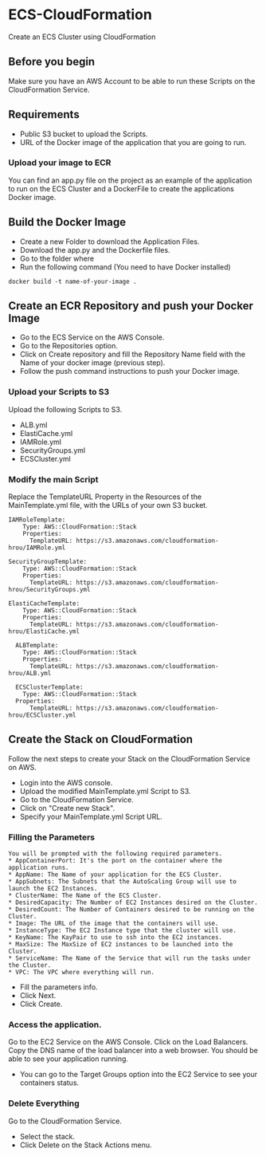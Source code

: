 # ECS-CloudFormation
Create an ECS Cluster using CloudFormation

## Before you begin
Make sure you have an AWS Account to be able to run these Scripts on the CloudFormation Service.

## Requirements
* Public S3 bucket to upload the Scripts.
* URL of the Docker image of the application that you are going to run.

### Upload your image to ECR
You can find an app.py file on the project as an example of the application to run on the ECS Cluster and a DockerFile to create the applications Docker image.
## Build the Docker Image
* Create a new Folder to download the Application Files.
* Download the app.py and the Dockerfile files.
* Go to the folder where 
* Run the following command (You need to have Docker installed)
```
docker build -t name-of-your-image .
```
## Create an ECR Repository and push your Docker Image
* Go to the ECS Service on the AWS Console.
* Go to the Repositories option.
* Click on Create repository and fill the Repository Name field with the Name of your docker image (previous step).
* Follow the push command instructions to push your Docker image.

### Upload your Scripts to S3
Upload the following Scripts to S3.
* ALB.yml
* ElastiCache.yml
* IAMRole.yml
* SecurityGroups.yml
* ECSCluster.yml

### Modify the main Script
Replace the TemplateURL Property in the Resources of the MainTemplate.yml file, with the URLs of your own S3 bucket.
```
IAMRoleTemplate:
    Type: AWS::CloudFormation::Stack
    Properties:
      TemplateURL: https://s3.amazonaws.com/cloudformation-hrou/IAMRole.yml
```

```
SecurityGroupTemplate:
    Type: AWS::CloudFormation::Stack
    Properties:
      TemplateURL: https://s3.amazonaws.com/cloudformation-hrou/SecurityGroups.yml
```

```
ElastiCacheTemplate:
    Type: AWS::CloudFormation::Stack
    Properties:
      TemplateURL: https://s3.amazonaws.com/cloudformation-hrou/ElastiCache.yml
```

```
  ALBTemplate:
    Type: AWS::CloudFormation::Stack
    Properties:
      TemplateURL: https://s3.amazonaws.com/cloudformation-hrou/ALB.yml
```

```
  ECSClusterTemplate:
    Type: AWS::CloudFormation::Stack
  Properties:
      TemplateURL: https://s3.amazonaws.com/cloudformation-hrou/ECSCluster.yml
```
## Create the Stack on CloudFormation
Follow the next steps to create your Stack on the CloudFormation Service on AWS.
* Login into the AWS console.
* Upload the modified MainTemplate.yml Script to S3.
* Go to the CloudFormation Service.
* Click on "Create new Stack".
* Specify your MainTemplate.yml Script URL.
### Filling the Parameters
```
You will be prompted with the following required parameters.
* AppContainerPort: It's the port on the container where the application runs.
* AppName: The Name of your application for the ECS Cluster.
* AppSubnets: The Subnets that the AutoScaling Group will use to launch the EC2 Instances.
* ClusterName: The Name of the ECS Cluster.
* DesiredCapacity: The Number of EC2 Instances desired on the Cluster.
* DesiredCount: The Number of Containers desired to be running on the Cluster.
* Image: The URL of the image that the containers will use.
* InstanceType: The EC2 Instance type that the cluster will use.
* KeyName: The KayPair to use to ssh into the EC2 instances.
* MaxSize: The MaxSize of EC2 instances to be launched into the Cluster.
* ServiceName: The Name of the Service that will run the tasks under the Cluster.
* VPC: The VPC where everything will run.
```
* Fill the parameters info.
* Click Next.
* Click Create.
### Access the application.
Go to the EC2 Service on the AWS Console.
Click on the Load Balancers.
Copy the DNS name of the load balancer into a web browser.
You should be able to see your application running.
* You can go to the Target Groups option into the EC2 Service to see your containers status.
### Delete Everything
Go to the CloudFormation Service.
* Select the stack.
* Click Delete on the Stack Actions menu.
